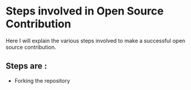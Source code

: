 # Steps involved in Open Source Contribution
Here I will explain the various steps involved to make a successful open source contribution.

## Steps are :
* Forking the repository
